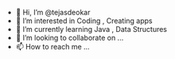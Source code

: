 - 👋 Hi, I’m @tejasdeokar
- 👀 I’m interested in Coding , Creating apps
- 🌱 I’m currently learning Java , Data Structures
- 💞️ I’m looking to collaborate on ...
- 📫 How to reach me ...

<!---
tejasdeokar/tejasdeokar is a ✨ special ✨ repository because its `README.md` (this file) appears on your GitHub profile.
You can click the Preview link to take a look at your changes.
--->
